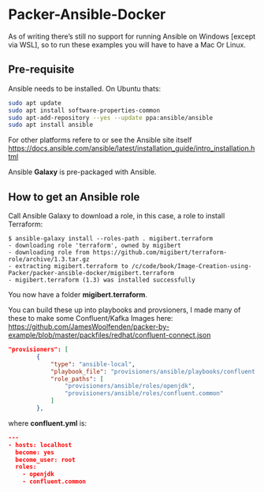 # Packer-Ansible-Docker

As of writing there’s still no support for running Ansible on Windows [except via WSL], so to
run these examples you will have to have a Mac Or Linux.

## Pre-requisite

Ansible needs to be installed. On Ubuntu thats:

```bash
sudo apt update
sudo apt install software-properties-common
sudo apt-add-repository --yes --update ppa:ansible/ansible
sudo apt install ansible
```

For other platforms refere to or see the Ansible site itself <https://docs.ansible.com/ansible/latest/installation_guide/intro_installation.html>

Ansible **Galaxy** is pre-packaged with Ansible.

## How to get an Ansible role

Call Ansible Galaxy to download a role, in this case, a role to install
Terraform:

```shell
$ ansible-galaxy install --roles-path . migibert.terraform
- downloading role 'terraform', owned by migibert
- downloading role from https://github.com/migibert/terraform-role/archive/1.3.tar.gz
- extracting migibert.terraform to /c/code/book/Image-Creation-using-Packer/packer-ansible-docker/migibert.terraform
- migibert.terraform (1.3) was installed successfully
```

You now have a folder **migibert.terraform**.

You can build these up into playbooks and provsioners, I made many of these to make some Confluent/Kafka Images here:
<https://github.com/JamesWoolfenden/packer-by-example/blob/master/packfiles/redhat/confluent-connect.json>

```json
"provisioners": [
        {
            "type": "ansible-local",
            "playbook_file": "provisioners/ansible/playbooks/confluent.yml",
            "role_paths": [
                "provisioners/ansible/roles/openjdk",
                "provisioners/ansible/roles/confluent.common"
            ]
        },
```

where **confluent.yml** is:

```json
---
- hosts: localhost
  become: yes
  become_user: root
  roles:
    - openjdk
    - confluent.common
```
